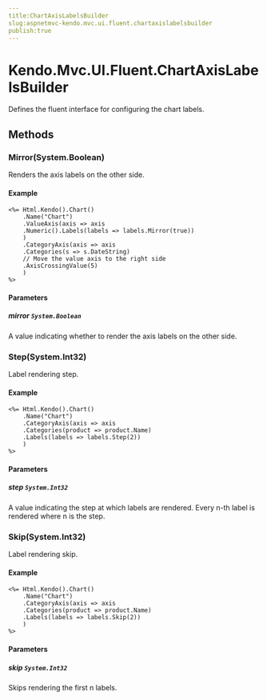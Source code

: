 ```yaml
---
title:ChartAxisLabelsBuilder
slug:aspnetmvc-kendo.mvc.ui.fluent.chartaxislabelsbuilder
publish:true
---
```


# Kendo.Mvc.UI.Fluent.ChartAxisLabelsBuilder
Defines the fluent interface for configuring the chart labels.



## Methods

### Mirror(System.Boolean)
Renders the axis labels on the other side.

#### Example

    <%= Html.Kendo().Chart()
        .Name("Chart")
        .ValueAxis(axis => axis
        .Numeric().Labels(labels => labels.Mirror(true))
        )
        .CategoryAxis(axis => axis
        .Categories(s => s.DateString)
        // Move the value axis to the right side
        .AxisCrossingValue(5)
        )
    %>
        


#### Parameters

##### mirror `System.Boolean`
A value indicating whether to render the axis labels on the other side.




### Step(System.Int32)
Label rendering step.

#### Example

    <%= Html.Kendo().Chart()
        .Name("Chart")
        .CategoryAxis(axis => axis
        .Categories(product => product.Name)
        .Labels(labels => labels.Step(2))
        )
    %>
        


#### Parameters

##### step `System.Int32`
A value indicating the step at which labels are rendered.
            Every n-th label is rendered where n is the step.




### Skip(System.Int32)
Label rendering skip.

#### Example

    <%= Html.Kendo().Chart()
        .Name("Chart")
        .CategoryAxis(axis => axis
        .Categories(product => product.Name)
        .Labels(labels => labels.Skip(2))
        )
    %>
        


#### Parameters

##### skip `System.Int32`
Skips rendering the first n labels.






